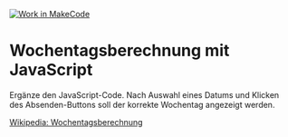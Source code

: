 [![Work in MakeCode](https://classroom.github.com/assets/work-in-make-code-8824cc13a1a3f34ffcd245c82f0ae96fdae6b7d554b6539aec3a03a70825519c.svg)](https://classroom.github.com/online_ide?assignment_repo_id=19477252&assignment_repo_type=AssignmentRepo)
# Wochentagsberechnung mit JavaScript

Ergänze den JavaScript-Code. Nach Auswahl eines Datums und Klicken des Absenden-Buttons soll der korrekte Wochentag angezeigt werden.


[Wikipedia: Wochentagsberechnung](https://de.wikipedia.org/wiki/Wochentagsberechnung)